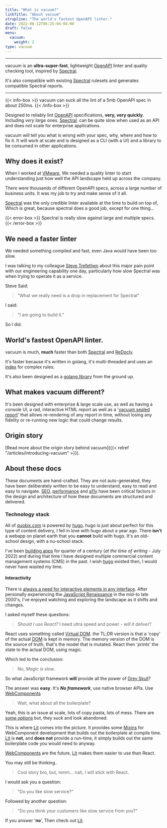```yaml
---
title: "What is vacuum?"
linkTitle: "About vacuum"
strapline: "The world's fastest OpenAPI linter."
date: 2022-06-12T06:25:04-04:00
draft: false
menu: 
  vacuum:
    weight: 2
type: vacuum
---
```


---

vacuum is an **ultra-super-fast**, lightweight [OpenAPI](https://www.openapis.org/) linter and quality checking tool, inspired by
[Spectral](https://github.com/stoplightio/spectral).

It's also compatible with existing [Spectral](https://github.com/stoplightio/spectral) rulesets and generates compatible 
Spectral reports.

---

{{< info-box >}}
vacuum can suck all the lint of a 5mb OpenAPI spec in about 250ms.
{{< /info-box >}}

Designed to reliably lint [OpenAPI](https://www.openapis.org/) specifications, **very, very quickly**. Including _very large_ ones.
[Spectral](https://github.com/stoplightio/spectral). can be quite slow when used as an API and does not scale for enterprise applications.

vacuum will tell you what is wrong with your spec, why, where and how to fix it. It will work at scale and is designed as a CLI (with a UI) and a library to be consumed in other applications.



## Why does it exist?

When I worked at [VMware](https://www.vmware.com/), We needed a quality linter to start understanding just how well the API landscape held up across the company. 

There were thousands of different OpenAPI specs, across a large number of business units. It was my job to try and make sense of it all.

[Spectral](https://github.com/stoplightio/spectral) was the only credible linter available at the time to build on top of, Which is great, 
because spectral does a good job, except for one thing...

{{< error-box >}}
Spectral is really slow against large and multiple specs.
{{< /error-box >}}


## We need a faster linter

We needed something compiled and fast, even Java would have been too slow.

I was talking to my colleague [Steve Trefethen](https://ca-17.com/) about this major pain point with our engineering capability one day, 
particularly how slow Spectral was when trying to operate it as a service.

Steve Said:

> "What we really need is a drop in replacement for Spectral"

I said: 

> "I am going to build it."

So I did. 

## World's fastest OpenAPI linter.

vacuum is much, **much** faster than both [Spectral](https://github.com/stoplightio/spectral) and [ReDocly](https://github.com/Redocly/redocly-cli).

It's faster because it's written in golang, it's multi-threaded and uses an [index](/vacuum/api/spec-index/) for complex rules.

It's also been designed as a [golang library](/vacuum/api/getting-started/) from the ground up.

## What makes vacuum different?

It's been designed with enterprise & large scale use, as well as having a console UI, a rad, interactive HTML report as
well as a '[vacuum sealed report](/vacuum/commands/report/)' that allows re-rendering of any report in time, without losing any fidelity or re-running
new logic that could change results.

## Origin story

[Read more about the origin story behind vacuum]({{< relref "/articles/introducing-vacuum" >}}).


## About these docs

These documents are hand-crafted. They are not auto-generated, they have been deliberately written to be easy
to understand, easy to read and easy to navigate. [SEO](https://developers.google.com/search/docs/beginner/seo-starter-guide),
[performance](https://developer.mozilla.org/en-US/docs/Learn/Performance/What_is_web_performance) and 
[a11y](https://www.a11yproject.com/) have been critical factors in the design
and architecture of how these documents are structured and delivered.

### Technology stack

All of [quobix.com](https://quobix.com) is powered by [hugo](https://gohugo.io/). hugo is just about perfect for
this type of content delivery, I fell in love with hugo about a year ago. There **isn't** a webapp on planet earth 
that you **cannot** build with hugo. It's an old-school design, with a nu-school stack.

I've been [building apps](/author) for 
quarter of a century (_at the time of writing_ - July 2022) and during that time I have designed multiple commercial content management 
systems (CMS) in the past. I wish [hugo](https://gohugo.io/) existed then, I would never have wasted my time.

#### Interactivity

There is [always a need for interactive elements in any interface](/articles/experience-engineering). After personally 
experiencing the [JavaScript Renaissance](https://medium.com/@alexbeletsky/renaissance-of-javascript-485118447cf9) in the
mid-to late 2000's, I've enjoyed watching and exploring the landscape as it shifts and changes.

I asked myself these questions:

> _Should I use React?_ I need ultra speed and power - _will it deliver_?

React uses something called [Virtual DOM](https://reactjs.org/docs/faq-internals.html). the TL;DR version is 
that a 'copy' of the actual [DOM](https://developer.mozilla.org/en-US/docs/Web/API/Document_Object_Model/Introduction) 
is kept in memory. The memory version of the DOM is the source of truth, that's
the model that is mutated. React then '_prints_' the state to the actual DOM, using magic.

Which led to the conclusion:

> No, _Magic is slow_. 

So what JavaScript framework **will** provide all the power of [Grey Skull](https://www.youtube.com/watch?v=V8h8snfYidg)?

The answer was **easy**. It's **_No framework_**, use native browser APIs. Use [WebComponents](https://www.webcomponents.org)

> Wait, what about all the boilerplate?

Yeah, this is an issue at scale, lots of copy pasta, lots of mess. There are [some options](https://github.com/webcomponents/element-boilerplate)
but, they suck and look abandoned.

This is where [Lit](https://lit.dev/) comes into the picture. It provides some [Mixins](https://www.typescriptlang.org/docs/handbook/mixins.html)
for WebComponent development that builds out the boilerplate at compile time. [Lit](https://lit.dev/) is **not**, and 
**does not** provide a run-time, it simply builds out the same boilerplate code you would need to anyway.

[WebComponents](https://www.webcomponents.org) are the future, [Lit](https://lit.dev/) makes them easier to use
than React. 

You may still be thinking..

> Cool story bro, but, mmm... nah, I will stick with React.

I would ask you a question: 

> "Do you like slow service?"

Followed by another question:

> "Do you think your customers like slow service from you?"

If you answer '**no**', Then check out [Lit](https://lit.dev/).
